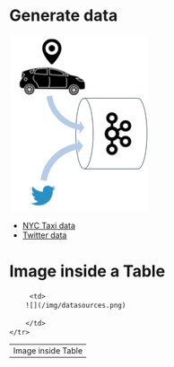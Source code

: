 Generate data
=============

![data sources](/img/datasources.png)

- [NYC Taxi data](taxi)
- [Twitter data](twitter)


# Image inside a Table
<table>
    <tr>
        <td>
            Image inside Table
        </td>

         <td>
        ![](/img/datasources.png)

        </td>
    </tr>
</table>
